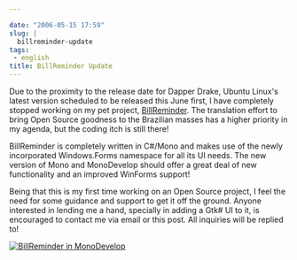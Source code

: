 ```yaml
---

date: "2006-05-15 17:59"
slug: |
  billreminder-update
tags:
 - english
title: BillReminder Update
---
```


Due to the proximity to the release date for Dapper Drake, Ubuntu
Linux's latest version scheduled to be released this June first, I have
completely stopped working on my pet project,
[BillReminder](http://billreminder.sourceforge.net/). The translation
effort to bring Open Source goodness to the Brazilian masses has a
higher priority in my agenda, but the coding itch is still there!

BillReminder is completely written in C\#/Mono and makes use of the
newly incorporated Windows.Forms namespace for all its UI needs. The new
version of Mono and MonoDevelop should offer a great deal of new
functionality and an improved WinForms support!

Being that this is my first time working on an Open Source project, I
feel the need for some guidance and support to get it off the ground.
Anyone interested in lending me a hand, specially in adding a Gtk\# UI
to it, is encouraged to contact me via email or this post. All inquiries
will be replied to!

[![BillReminder in
MonoDevelop](http://static.flickr.com/46/147052054_6339566675.jpg)](http://static.flickr.com/46/147052054_6339566675_b.jpg)
